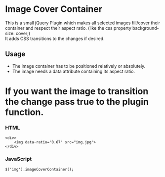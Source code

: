 Image Cover Container
=====================

This is a small jQuery Plugin which makes all selected images fill/cover their container and respect their aspect ratio. (like the css property background-size: cover;)  
It adds CSS transitions to the changes if desired.


Usage
-----

*	The image container has to be positioned relatively or absolutely.
*	The image needs a data attribute containing its aspect ratio.
#	If you want the image to transition the change pass true to the plugin function.

### HTML

	<div>
		<img data-ratio="0.67" src="img.jpg">
	</div>

### JavaScript

	$('img').imageCoverContainer();


